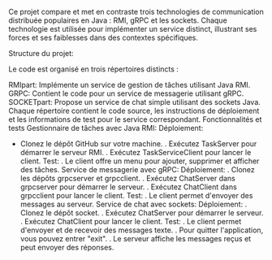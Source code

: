 Ce projet compare et met en contraste trois technologies de communication distribuée populaires en Java : RMI, gRPC et les sockets. Chaque technologie est utilisée pour implémenter un service distinct, illustrant ses forces et ses faiblesses dans des contextes spécifiques.

Structure du projet: 

Le code est organisé en trois répertoires distincts :

RMIpart: Implémente un service de gestion de tâches utilisant Java RMI.
GRPC: Contient le code pour un service de messagerie utilisant gRPC.
SOCKETpart: Propose un service de chat simple utilisant des sockets Java.
Chaque répertoire contient le code source, les instructions de déploiement et les informations de test pour le service correspondant.
Fonctionnalités et tests
Gestionnaire de tâches avec Java RMI:
Déploiement:
- Clonez le dépôt GitHub sur votre machine.
. Exécutez TaskServer pour démarrer le serveur RMI.
. Exécutez TaskServiceClient pour lancer le client.
Test:
. Le client offre un menu pour ajouter, supprimer et afficher des tâches.
Service de messagerie avec gRPC:
Déploiement:
. Clonez les dépôts grpcserver et grpcclient.
. Exécutez ChatServer dans grpcserver pour démarrer le serveur.
. Exécutez ChatClient dans grpcclient pour lancer le client.
Test:
. Le client permet d'envoyer des messages au serveur.
Service de chat avec sockets:
Déploiement:
. Clonez le dépôt socket.
. Exécutez ChatServer pour démarrer le serveur.
. Exécutez ChatClient pour lancer le client.
Test:
. Le client permet d'envoyer et de recevoir des messages texte.
. Pour quitter l'application, vous pouvez entrer "exit".
. Le serveur affiche les messages reçus et peut envoyer des réponses.

